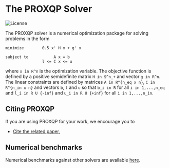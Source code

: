 # The PROXQP Solver

![License](https://img.shields.io/badge/License-BSD%202--Clause-green.svg)

The PROXQP solver is a numerical optimization package for solving problems in the form
```
minimize        0.5 x' H x + g' x

subject to           A x = b
                l <= C x <= u
```

where `x in R^n` is the optimization variable. The objective function is defined by a positive semidefinite matrix `H in S^n_+` and vector `g in R^n`. The linear constraints are defined by matrices `A in R^{n_eq x n}`, `C in R^{n_in x n}` and vectors `b`, `l` and `u` so that `b_i in R` for all `i in 1,...,n_eq` and `l_i in R U {-inf}` and `u_i in R U {+inf}` for all `i in 1,...,n_in`.

## Citing PROXQP

If you are using PROXQP for your work, we encourage you to

* [Cite the related paper](https://hal.inria.fr/hal-03683733/file/Yet_another_QP_solver_for_robotics_and_beyond.pdf/),

## Numerical benchmarks

Numerical benchmarks against other solvers are available [here](https://github.com/Bambade/proxqp_benchmark).





